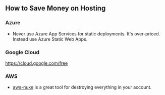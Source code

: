 ## How to Save Money on Hosting

### Azure

- Never use Azure App Services for static deployments. It's over-priced. Instead use Azure Static Web Apps.

### Google Cloud

https://cloud.google.com/free

### AWS

- [aws-nuke](https://github.com/rebuy-de/aws-nuke) is a great tool for destroying everything in your account.
